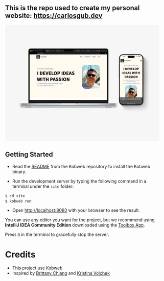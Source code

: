 ## This is the repo used to create my personal website: https://carlosgub.dev

![Image Preview](https://github.com/carlosgub/carlosgub.dev/blob/develop/design/readme_preview.webp)

## Getting Started

* Read the [README](https://github.com/varabyte/kobweb/blob/main/README.md) from the Kobweb repository to install the Kobweb binary.

* Run the development server by typing the following command in a terminal under the `site` folder:

```bash
$ cd site
$ kobweb run
```

* Open [http://localhost:8080](http://localhost:8080) with your browser to see the result.

You can use any editor you want for the project, but we recommend using **IntelliJ IDEA Community Edition** downloaded
using the [Toolbox App](https://www.jetbrains.com/toolbox-app/).

Press `Q` in the terminal to gracefully stop the server.

# Credits
* This project use [Kobweb](https://github.com/varabyte/kobweb) 
* Inspired by  [Brittany Chiang](https://v3.brittanychiang.com) and [Kristina Volchek](https://kristi.digital)
